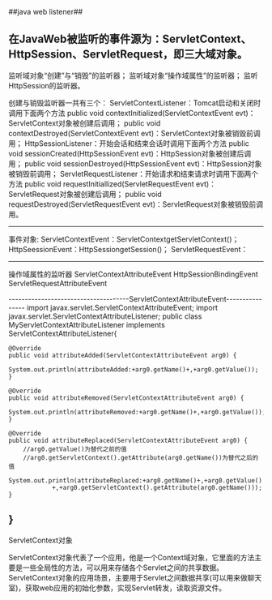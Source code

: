 
##java web listener##

在JavaWeb被监听的事件源为：ServletContext、HttpSession、ServletRequest，即三大域对象。
-------------------------------------------------------------------------------------------------------
监听域对象“创建”与“销毁”的监听器；
监听域对象“操作域属性”的监听器；
监听HttpSession的监听器。

创建与销毁监听器一共有三个：
ServletContextListener：Tomcat启动和关闭时调用下面两个方法
	public void contextInitialized(ServletContextEvent evt)：ServletContext对象被创建后调用；
	public void contextDestroyed(ServletContextEvent evt)：ServletContext对象被销毁前调用；
HttpSessionListener：开始会话和结束会话时调用下面两个方法
	public void sessionCreated(HttpSessionEvent evt)：HttpSession对象被创建后调用；
	public void sessionDestroyed(HttpSessionEvent evt)：HttpSession对象被销毁前调用；
ServletRequestListener：开始请求和结束请求时调用下面两个方法
	public void requestInitiallized(ServletRequestEvent evt)：ServletRequest对象被创建后调用；
	public void requestDestroyed(ServletRequestEvent evt)：ServletRequest对象被销毁前调用。

-------------------------------------------------------------------------------------------------------
事件对象:
ServletContextEvent：ServletContextgetServletContext()；
HttpSeessionEvent：HttpSessiongetSession()；
ServletRequestEvent：

--------------------------------------------------------------------------------------------------------
操作域属性的监听器
	ServletContextAttributeEvent
	HttpSessionBindingEvent
	ServletRequestAttributeEvent



-------------------------------------ServletContextAttributeEvent----------------
import javax.servlet.ServletContextAttributeEvent;
import javax.servlet.ServletContextAttributeListener;
public class MyServletContextAttributeListener implements ServletContextAttributeListener{
 
    @Override
    public void attributeAdded(ServletContextAttributeEvent arg0) {
        System.out.println(attributeAdded:+arg0.getName()+,+arg0.getValue());
    }
 
    @Override
    public void attributeRemoved(ServletContextAttributeEvent arg0) {
        System.out.println(attributeRemoved:+arg0.getName()+,+arg0.getValue());
    }
 
    @Override
    public void attributeReplaced(ServletContextAttributeEvent arg0) {
        //arg0.getValue()为替代之前的值
        //arg0.getServletContext().getAttribute(arg0.getName())为替代之后的值
        System.out.println(attributeReplaced:+arg0.getName()+,+arg0.getValue()
                +,+arg0.getServletContext().getAttribute(arg0.getName()));
    }
 
}
-------------------------------------------------------------------------------------------------------------------------------------
ServletContext对象

ServletContext对象代表了一个应用，他是一个Context域对象，它里面的方法主要是一些全局性的方法，可以用来存储各个Servlet之间的共享数据。
ServletContext对象的应用场景，主要用于Servlet之间数据共享(可以用来做聊天室)，获取web应用的初始化参数，实现Servlet转发，读取资源文件。